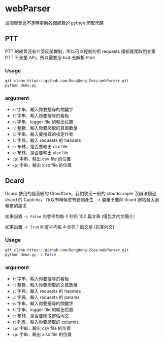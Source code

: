 # webParser

這個專案會不定時更新各個網頁的 python 爬取代碼

## PTT

PTT 的網頁沒有什麼反爬機制，所以可以輕鬆的用 requests 模組就爬取到文章
PTT 不支援 API，所以需要用 bs4 去解析 html 

### Usage

```python
git clone https://github.com/DongDong-Zoez/webParser.git
python demo.py
```

### argument

- ```k```: 字串，輸入你要搜尋的關鍵字
- ```f```: 字串，輸入你要搜尋的看板
- ```p```: 字串，logger file 的輸出位置
- ```n```: 整數，輸入你要爬取的頁面數量
- ```a```: 字串，輸入要搜尋的指定作者
- ```l```: 字典，輸入 requests 的 headers
- ```c```: 布林，是否要輸出 csv file
- ```x```: 布林，是否要輸出 xlsx file 
- ```cp```: 字串，輸出 csv file 的位置
- ```xp```: 字串，輸出 xlsx file 的位置

## Dcard

Dcard 使用的是高級的 Cloudflare，我們使用一般的 cloudscraper 沒辦法繞過 dcard 的 Captcha，
所以有時候會有錯誤產生 --> 盡量不要向 dcard 網站發太過頻繁的請求

如果設置 ```-c False``` 則會平均每 4 秒抓 100 篇文章 (僅包含內文簡介)

如果設置 ```-c True``` 則會平均每 4 秒抓 1 篇文章 (包含內文)

### Usage

```python
git clone https://github.com/DongDong-Zoez/webParser.git
python demo.py -c False
```

### argument

- ```f```: 字串，輸入你要搜尋的看板
- ```n```: 整數，輸入你要爬取的文章數量
- ```i```: 字典，輸入 requests 的 headers
- ```p```: 字典，輸入 requests 的 params
- ```w```: 字串，輸入你要搜尋的關鍵字
- ```l```: 字串，logger file 的輸出位置
- ```c```: 布林，是否要爬取整個內文
- ```t```: 列表，輸入你要爬取的 columns
- ```cp```: 字串，輸出 csv file 的位置
- ```xp```: 字串，輸出 xlsx file 的位置
